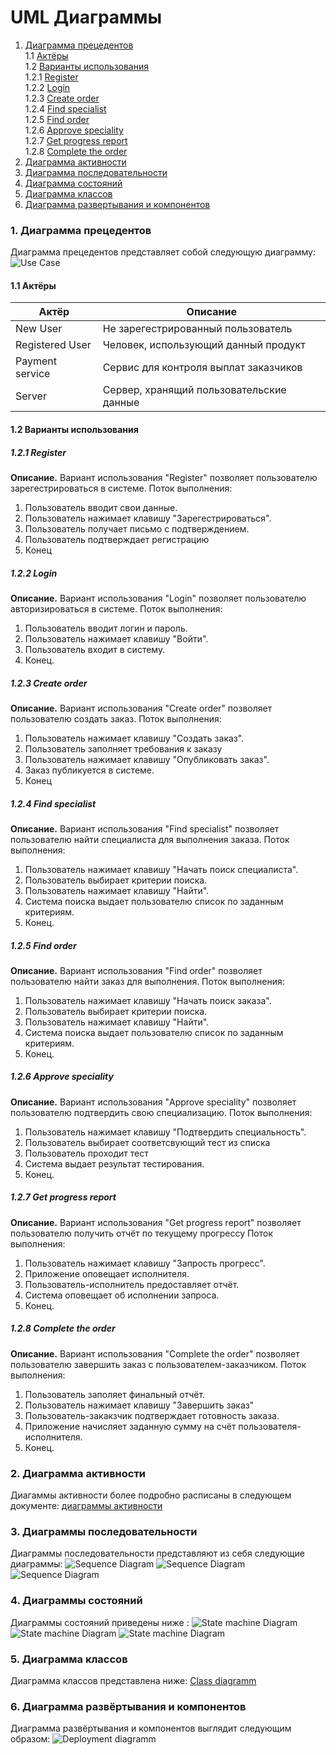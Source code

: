 # UML Диаграммы
1. [Диаграмма прецедентов](#1)<br>
1.1 [Актёры](#1.1)<br>
1.2 [Варианты использования](#1.2)<br>
1.2.1 [Register](#1.2.1)<br>
1.2.2 [Login](#1.2.2)<br>
1.2.3 [Create order](#1.2.3)<br>
1.2.4 [Find specialist](#1.2.4)<br>
1.2.5 [Find order](#1.2.5)<br>
1.2.6 [Approve speciality](#1.2.6)<br>
1.2.7 [Get progress report](#1.2.7)<br>
1.2.8 [Complete the order](#1.2.8)<br>
2. [Диаграмма активности](#2)
3. [Диаграмма последовательности](#3)
4. [Диаграмма состояний](#4)
5. [Диаграмма классов](#5)
6. [Диаграмма развертывания и компонентов](#6)

### 1. Диаграмма прецедентов<a name="1"></a>
Диаграмма прецедентов представляет собой следующую диаграмму: 
![Use Case](https://github.com/Krealll/WorkLance/blob/master/documentation/Use%20case/UseCase.png)
#### 1.1 Актёры<a name="1.1"></a>
Актёр | Описание
--- | ---
New User|Не зарегестрированный пользователь
Registered User|Человек, использующий данный продукт
Payment service|Сервис для контроля выплат заказчиков
Server|Сервер, хранящий пользовательские данные

#### 1.2 Варианты использования<a name="1.2"></a>
##### 1.2.1 Register<a name="1.2.1"></a>
**Описание.** Вариант использования "Register" позволяет пользователю зарегестрироваться в системе.
Поток выполнения:
1. Пользователь вводит свои данные.
2. Пользователь нажимает клавишу "Зарегестрироваться".
3. Пользователь получает письмо с подтверждением.
4. Пользователь подтверждает регистрацию
5. Конец
##### 1.2.2 Login<a name="1.2.2"></a>
**Описание.** Вариант использования "Login" позволяет пользователю авторизироваться в системе.
Поток выполнения:
1. Пользователь вводит логин и пароль.
2. Пользователь нажимает клавишу "Войти".
3. Пользователь входит в систему.
4. Конец.
##### 1.2.3 Create order<a name="1.2.3"></a>
**Описание.** Вариант использования "Create order" позволяет пользователю создать заказ.
Поток выполнения:
1. Пользователь нажимает клавишу "Создать заказ".
2. Пользователь заполняет требования к заказу
3. Пользователь нажимает клавишу "Опубликовать заказ".
4. Заказ публикуется в системе.
5. Конец
##### 1.2.4 Find specialist<a name="1.2.4"></a>
**Описание.** Вариант использования "Find specialist" позволяет пользователю найти специалиста для выполнения заказа.
Поток выполнения:
1. Пользователь нажимает клавишу "Начать поиск специалиста".
2. Пользователь выбирает критерии поиска.
3. Пользователь нажимает клавишу "Найти".
4. Система поиска выдает пользователю список по заданным критериям.
5. Конец.
##### 1.2.5 Find order<a name="1.2.5"></a>
**Описание.** Вариант использования "Find order" позволяет  пользователю найти заказ для выполнения.
Поток выполнения:
1. Пользователь нажимает клавишу "Начать поиск заказа".
2. Пользователь выбирает критерии поиска.
3. Пользователь нажимает клавишу "Найти".
4. Система поиска выдает пользователю список по заданным критериям.
5. Конец.
##### 1.2.6 Approve speciality<a name="1.2.6"></a>
**Описание.** Вариант использования "Approve speciality" позволяет пользователю подтвердить свою специализацию.
Поток выполнения:
1. Пользователь нажимает клавишу "Подтвердить специальность".
2. Пользователь выбирает соответсвующий тест из списка
3. Пользователь проходит тест
4. Система выдает результат тестирования.
5. Конец.
##### 1.2.7 Get progress report<a name="1.2.7"></a>
**Описание.** Вариант использования "Get progress report" позволяет пользователю получить отчёт по текущему прогрессу
Поток выполнения:
1. Пользователь нажимает клавишу "Запрость прогресс".
2. Приложение оповещает исполнителя.
3. Пользователь-исполнитель предоставляет отчёт.
4. Система оповещает об исполнении запроса.
5. Конец.
##### 1.2.8 Complete the order<a name="1.2.8"></a>
**Описание.** Вариант использования "Complete the order" позволяет пользователю  завершить заказ с пользователем-заказчиком.
Поток выполнения:
1. Пользователь заполяет финальный отчёт.
2. Пользователь нажимает клавишу "Завершить заказ"
3. Пользователь-закакзчик подтверждает готовность заказа.
4. Приложение начисляет заданную сумму на счёт пользователя-исполнителя.
5. Конец.

### 2. Диаграмма активности<a name="2"></a>
Диагаммы активности более подробно расписаны в следующем документе: [диаграммы активности](https://github.com/Krealll/WorkLance/tree/master/documentation/Activity)

### 3. Диаграммы последовательности<a name="3"></a>
Диаграммы последовательности представляют из себя следующие диаграммы:
![Sequence Diagram](https://github.com/Krealll/WorkLance/blob/master/documentation/Sequence/ApproveSeq.png)
![Sequence Diagram](https://github.com/Krealll/WorkLance/blob/master/documentation/Sequence/LoginSeq.png)
![Sequence Diagram](https://github.com/Krealll/WorkLance/blob/master/documentation/Sequence/RegistrationSeq.png)
### 4. Диаграммы состояний
Диаграммы состояний приведены ниже :
![State machine Diagram](https://github.com/Krealll/WorkLance/blob/master/documentation/State%20machine/State_1.png)
![State machine Diagram](https://github.com/Krealll/WorkLance/blob/master/documentation/State%20machine/State_2.png)
![State machine Diagram](https://github.com/Krealll/WorkLance/blob/master/documentation/State%20machine/State_3.png)
### 5. Диаграмма классов 
Диаграмма классов представлена ниже: [Class diagramm](https://github.com/Krealll/WorkLance/blob/master/documentation/Class%20Diagram/Class%20Diagramm.png)
### 6. Диаграмма развёртывания и компонентов
Диаграмма развёртывания и компонентов выглядит следующим образом:
![Deployment diagramm](https://github.com/Krealll/WorkLance/blob/master/documentation/Deployment%20and%20Components/Deploy.png)
